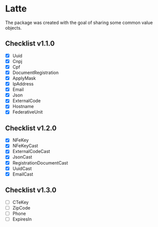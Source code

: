 # Latte

The package was created with the goal of sharing some common value objects.

## Checklist v1.1.0

- [x] Uuid
- [x] Cnpj
- [x] Cpf
- [x] DocumentRegistration
- [x] ApplyMask
- [x] IpAddress
- [x] Email
- [x] Json
- [x] ExternalCode
- [x] Hostname
- [x] FederativeUnit

## Checklist v1.2.0

- [x] NFeKey
- [x] NFeKeyCast
- [x] ExternalCodeCast
- [x] JsonCast
- [x] RegistrationDocumentCast
- [x] UuidCast
- [x] EmailCast

## Checklist v1.3.0

- [ ] CTeKey
- [ ] ZipCode
- [ ] Phone
- [ ] ExpiresIn
